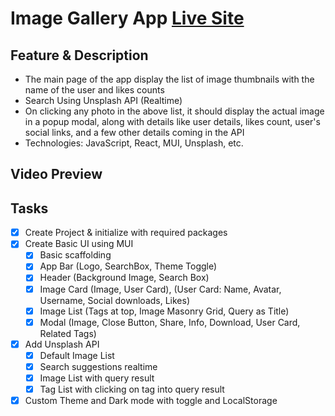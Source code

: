 # Image Gallery App [Live Site]()

## Feature & Description

- The main page of the app display the list of image thumbnails with the name of the user and likes counts
- Search Using Unsplash API (Realtime)
- On clicking any photo in the above list, it should display the actual image in a popup modal, along with details like user details, likes count, user's social links, and a few other details coming in the API
- Technologies: JavaScript, React, MUI, Unsplash, etc.

## Video Preview

## Tasks

- [x] Create Project & initialize with required packages
- [x] Create Basic UI using MUI
  - [x] Basic scaffolding
  - [x] App Bar (Logo, SearchBox, Theme Toggle)
  - [x] Header (Background Image, Search Box)
  - [x] Image Card (Image, User Card), (User Card: Name, Avatar, Username, Social downloads, Likes)
  - [x] Image List (Tags at top, Image Masonry Grid, Query as Title)
  - [x] Modal (Image, Close Button, Share, Info, Download, User Card, Related Tags)
- [x] Add Unsplash API
  - [x] Default Image List
  - [x] Search suggestions realtime
  - [x] Image List with query result
  - [x] Tag List with clicking on tag into query result
- [x] Custom Theme and Dark mode with toggle and LocalStorage
